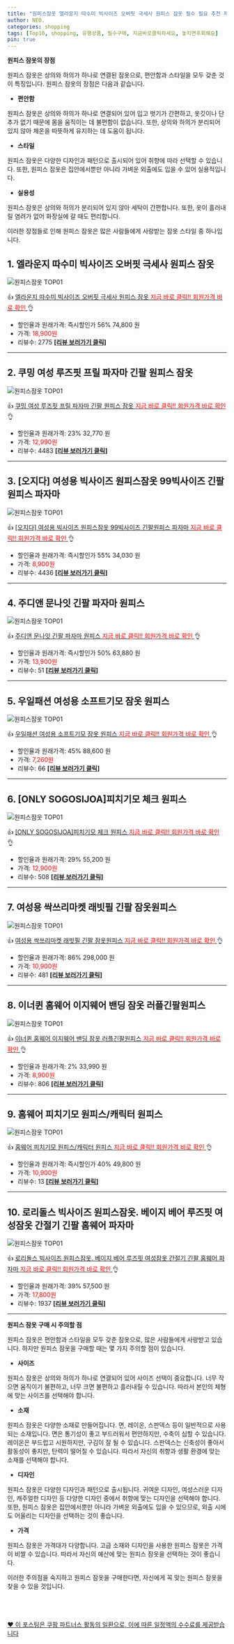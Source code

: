 ```yaml
---
title: "원피스잠옷 엘라운지 따수미 빅사이즈 오버핏 극세사 원피스 잠옷 필수 필요 추천 제품 비교 최저 가격 비교 장점 구매 후기 구매평"
author: NEO.
categories: shopping
tags: [Top10, shopping, 유행상품, 필수구매, 지금바로클릭하세요, 놓치면후회해요]
pin: true
---
```

**원피스 잠옷의 장점**

원피스 잠옷은 상의와 하의가 하나로 연결된 잠옷으로, 편안함과 스타일을 모두 갖춘 것이 특징입니다. 원피스 잠옷의 장점은 다음과 같습니다.

* **편안함**

원피스 잠옷은 상의와 하의가 하나로 연결되어 있어 입고 벗기가 간편하고, 옷깃이나 단추가 없기 때문에 몸을 움직이는 데 불편함이 없습니다. 또한, 상의와 하의가 분리되어 있지 않아 체온을 따뜻하게 유지하는 데 도움이 됩니다.

* **스타일**

원피스 잠옷은 다양한 디자인과 패턴으로 출시되어 있어 취향에 따라 선택할 수 있습니다. 또한, 원피스 잠옷은 집안에서뿐만 아니라 가벼운 외출에도 입을 수 있어 실용적입니다.

* **실용성**

원피스 잠옷은 상의와 하의가 분리되어 있지 않아 세탁이 간편합니다. 또한, 옷이 흘러내릴 염려가 없어 화장실에 갈 때도 편리합니다.

이러한 장점들로 인해 원피스 잠옷은 많은 사람들에게 사랑받는 잠옷 스타일 중 하나입니다.

   

## 1. 엘라운지 따수미 빅사이즈 오버핏 극세사 원피스 잠옷

![원피스잠옷 TOP01](https://thumbnail6.coupangcdn.com/thumbnails/remote/490x490ex/image/vendor_inventory/330a/eeabe8e4c31d0f91f40f449a14e205affe3c3de84cc769ee26ebe0302174.jpg)


👍 [엘라운지 따수미 빅사이즈 오버핏 극세사 원피스 잠옷 <font color=red> 지금 바로 클릭!! 회원가격 바로 확인 </font> ](https://link.coupang.com/re/AFFSDP?lptag=AF3617701&subid=GithubCoopas&pageKey=7551067205&traceid=V0-153&itemId=19872221063&vendorItemId=86972915819) 👌 


- 할인율과 원래가격: 즉시할인가 56%  74,800   원
- 가격: <span style='color:red'>18,900원</span>
- 리뷰수: 2775  [**[리뷰 보러가기 클릭]**](https://link.coupang.com/re/AFFSDP?lptag=AF3617701&subid=GithubCoopas&pageKey=7551067205&traceid=V0-153&itemId=19872221063&vendorItemId=86972915819)

---


   

## 2. 쿠밍 여성 루즈핏 프릴 파자마 긴팔 원피스 잠옷

![원피스잠옷 TOP01](https://thumbnail10.coupangcdn.com/thumbnails/remote/490x490ex/image/vendor_inventory/99c0/6b13649be1ec968138d42b5626e839dc6c505a5b827fd63c7df050dadabf.jpg)


👍 [쿠밍 여성 루즈핏 프릴 파자마 긴팔 원피스 잠옷 <font color=red> 지금 바로 클릭!! 회원가격 바로 확인 </font> ](https://link.coupang.com/re/AFFSDP?lptag=AF3617701&subid=GithubCoopas&pageKey=7086674524&traceid=V0-153&itemId=17648421991&vendorItemId=86400321986) 👌 


- 할인율과 원래가격: 23%  32,770   원
- 가격: <span style='color:red'>12,990원</span>
- 리뷰수: 4483  [**[리뷰 보러가기 클릭]**](https://link.coupang.com/re/AFFSDP?lptag=AF3617701&subid=GithubCoopas&pageKey=7086674524&traceid=V0-153&itemId=17648421991&vendorItemId=86400321986)

---


   

## 3. [오지다] 여성용 빅사이즈 원피스잠옷 99빅사이즈 긴팔원피스 파자마

![원피스잠옷 TOP01](https://thumbnail8.coupangcdn.com/thumbnails/remote/490x490ex/image/vendor_inventory/223d/0fe6f21927082837912fbbf54ab5309da331160ac4308d1e18db56575a39.jpg)


👍 [[오지다] 여성용 빅사이즈 원피스잠옷 99빅사이즈 긴팔원피스 파자마 <font color=red> 지금 바로 클릭!! 회원가격 바로 확인 </font> ](https://link.coupang.com/re/AFFSDP?lptag=AF3617701&subid=GithubCoopas&pageKey=6077702632&traceid=V0-153&itemId=11250880478&vendorItemId=78527966629) 👌 


- 할인율과 원래가격: 즉시할인가 55%  34,030   원
- 가격: <span style='color:red'>8,900원</span>
- 리뷰수: 4436  [**[리뷰 보러가기 클릭]**](https://link.coupang.com/re/AFFSDP?lptag=AF3617701&subid=GithubCoopas&pageKey=6077702632&traceid=V0-153&itemId=11250880478&vendorItemId=78527966629)

---


   

## 4. 주디앤 문나잇 긴팔 파자마 원피스

![원피스잠옷 TOP01](https://thumbnail7.coupangcdn.com/thumbnails/remote/490x490ex/image/vendor_inventory/e058/8d31d4e98e35dff54393e83fed9733278cd9b4d815ba7eaa0a7f41948c65.jpg)


👍 [주디앤 문나잇 긴팔 파자마 원피스 <font color=red> 지금 바로 클릭!! 회원가격 바로 확인 </font> ](https://link.coupang.com/re/AFFSDP?lptag=AF3617701&subid=GithubCoopas&pageKey=7607960635&traceid=V0-153&itemId=20356712257&vendorItemId=87440951463) 👌 


- 할인율과 원래가격: 즉시할인가 50%  63,880   원
- 가격: <span style='color:red'>13,900원</span>
- 리뷰수: 51  [**[리뷰 보러가기 클릭]**](https://link.coupang.com/re/AFFSDP?lptag=AF3617701&subid=GithubCoopas&pageKey=7607960635&traceid=V0-153&itemId=20356712257&vendorItemId=87440951463)

---


   

## 5. 우일패션 여성용 소프트기모 잠옷 원피스

![원피스잠옷 TOP01](https://thumbnail7.coupangcdn.com/thumbnails/remote/490x490ex/image/rs_quotation_api/ln7624vg/229af87b86cd48c79c3d649518924c4b.jpg)


👍 [우일패션 여성용 소프트기모 잠옷 원피스 <font color=red> 지금 바로 클릭!! 회원가격 바로 확인 </font> ](https://link.coupang.com/re/AFFSDP?lptag=AF3617701&subid=GithubCoopas&pageKey=7589293095&traceid=V0-153&itemId=20051663045&vendorItemId=87147880127) 👌 


- 할인율과 원래가격: 45%  88,600   원
- 가격: <span style='color:red'>7,260원</span>
- 리뷰수: 66  [**[리뷰 보러가기 클릭]**](https://link.coupang.com/re/AFFSDP?lptag=AF3617701&subid=GithubCoopas&pageKey=7589293095&traceid=V0-153&itemId=20051663045&vendorItemId=87147880127)

---


   

## 6. [ONLY SOGOSIJOA]피치기모 체크 원피스

![원피스잠옷 TOP01](https://thumbnail9.coupangcdn.com/thumbnails/remote/490x490ex/image/vendor_inventory/02e4/a9a534744a0ee69b3ed574c6a3f52ac5e8daf7f78ec5b6c1f0acc251b1bf.jpg)


👍 [[ONLY SOGOSIJOA]피치기모 체크 원피스 <font color=red> 지금 바로 클릭!! 회원가격 바로 확인 </font> ](https://link.coupang.com/re/AFFSDP?lptag=AF3617701&subid=GithubCoopas&pageKey=6837774981&traceid=V0-153&itemId=16250966479&vendorItemId=83444158992) 👌 


- 할인율과 원래가격: 29%  55,200   원
- 가격: <span style='color:red'>12,900원</span>
- 리뷰수: 508  [**[리뷰 보러가기 클릭]**](https://link.coupang.com/re/AFFSDP?lptag=AF3617701&subid=GithubCoopas&pageKey=6837774981&traceid=V0-153&itemId=16250966479&vendorItemId=83444158992)

---


   

## 7. 여성용 싹쓰리마켓 래빗필 긴팔 잠옷원피스

![원피스잠옷 TOP01](https://thumbnail8.coupangcdn.com/thumbnails/remote/490x490ex/image/vendor_inventory/e0c6/30897c077ba4b29c0b6a3a753bef77d78fd07375201cc6864101585bb3a5.jpg)


👍 [여성용 싹쓰리마켓 래빗필 긴팔 잠옷원피스 <font color=red> 지금 바로 클릭!! 회원가격 바로 확인 </font> ](https://link.coupang.com/re/AFFSDP?lptag=AF3617701&subid=GithubCoopas&pageKey=6119817742&traceid=V0-153&itemId=11592757901&vendorItemId=83431709419) 👌 


- 할인율과 원래가격: 86%  298,000   원
- 가격: <span style='color:red'>10,900원</span>
- 리뷰수: 481  [**[리뷰 보러가기 클릭]**](https://link.coupang.com/re/AFFSDP?lptag=AF3617701&subid=GithubCoopas&pageKey=6119817742&traceid=V0-153&itemId=11592757901&vendorItemId=83431709419)

---


   

## 8. 이너퀸 홈웨어 이지웨어 밴딩 잠옷 러플긴팔원피스

![원피스잠옷 TOP01](https://thumbnail10.coupangcdn.com/thumbnails/remote/490x490ex/image/vendor_inventory/bbb0/d6d4117152158baa5694540620b0a61bf69deb2668394d286bbf79ad5d9c.jpg)


👍 [이너퀸 홈웨어 이지웨어 밴딩 잠옷 러플긴팔원피스 <font color=red> 지금 바로 클릭!! 회원가격 바로 확인 </font> ](https://link.coupang.com/re/AFFSDP?lptag=AF3617701&subid=GithubCoopas&pageKey=6075240039&traceid=V0-153&itemId=11234844868&vendorItemId=78512144520) 👌 


- 할인율과 원래가격: 2%  33,990   원
- 가격: <span style='color:red'>8,900원</span>
- 리뷰수: 806  [**[리뷰 보러가기 클릭]**](https://link.coupang.com/re/AFFSDP?lptag=AF3617701&subid=GithubCoopas&pageKey=6075240039&traceid=V0-153&itemId=11234844868&vendorItemId=78512144520)

---


   

## 9. 홈웨어 피치기모 원피스/캐릭터 원피스

![원피스잠옷 TOP01](https://thumbnail7.coupangcdn.com/thumbnails/remote/490x490ex/image/vendor_inventory/0824/811f42d2c262eb2354dfb5aaf50c207434360e5e4f78535c2f459212b2df.jpg)


👍 [홈웨어 피치기모 원피스/캐릭터 원피스 <font color=red> 지금 바로 클릭!! 회원가격 바로 확인 </font> ](https://link.coupang.com/re/AFFSDP?lptag=AF3617701&subid=GithubCoopas&pageKey=7600550736&traceid=V0-153&itemId=20104736538&vendorItemId=87199738380) 👌 


- 할인율과 원래가격: 즉시할인가 40%  49,800   원
- 가격: <span style='color:red'>10,900원</span>
- 리뷰수: 13  [**[리뷰 보러가기 클릭]**](https://link.coupang.com/re/AFFSDP?lptag=AF3617701&subid=GithubCoopas&pageKey=7600550736&traceid=V0-153&itemId=20104736538&vendorItemId=87199738380)

---


   

## 10. 로리돌스 빅사이즈 원피스잠옷. 베이지 베어 루즈핏 여성잠옷 간절기 긴팔 홈웨어 파자마

![원피스잠옷 TOP01](https://thumbnail10.coupangcdn.com/thumbnails/remote/490x490ex/image/vendor_inventory/4095/54061a8d500594d280242bca22a73044dee618f0a8e74bd9f519637ad7ff.jpg)


👍 [로리돌스 빅사이즈 원피스잠옷. 베이지 베어 루즈핏 여성잠옷 간절기 긴팔 홈웨어 파자마 <font color=red> 지금 바로 클릭!! 회원가격 바로 확인 </font> ](https://link.coupang.com/re/AFFSDP?lptag=AF3617701&subid=GithubCoopas&pageKey=6748206079&traceid=V0-153&itemId=15774140616&vendorItemId=82987487679) 👌 


- 할인율과 원래가격: 39%  57,500   원
- 가격: <span style='color:red'>17,800원</span>
- 리뷰수: 1937  [**[리뷰 보러가기 클릭]**](https://link.coupang.com/re/AFFSDP?lptag=AF3617701&subid=GithubCoopas&pageKey=6748206079&traceid=V0-153&itemId=15774140616&vendorItemId=82987487679)

---
**원피스 잠옷 구매 시 주의할 점**

원피스 잠옷은 편안함과 스타일을 모두 갖춘 잠옷으로, 많은 사람들에게 사랑받고 있습니다. 하지만 원피스 잠옷을 구매할 때는 몇 가지 주의할 점이 있습니다.

* **사이즈**

원피스 잠옷은 상의와 하의가 하나로 연결되어 있어 사이즈 선택이 중요합니다. 너무 작으면 움직이기 불편하고, 너무 크면 불편하고 흘러내릴 수 있습니다. 따라서 본인의 체형에 맞는 사이즈를 선택해야 합니다.

* **소재**

원피스 잠옷은 다양한 소재로 만들어집니다. 면, 레이온, 스판덱스 등이 일반적으로 사용되는 소재입니다. 면은 통기성이 좋고 부드러워서 편안하지만, 수축이 심할 수 있습니다. 레이온은 부드럽고 시원하지만, 구김이 잘 될 수 있습니다. 스판덱스는 신축성이 좋아서 활동성이 좋지만, 탄력이 떨어질 수 있습니다. 따라서 자신의 취향과 생활 환경에 맞는 소재를 선택해야 합니다.

* **디자인**

원피스 잠옷은 다양한 디자인과 패턴으로 출시됩니다. 귀여운 디자인, 여성스러운 디자인, 캐주얼한 디자인 등 다양한 디자인 중에서 취향에 맞는 디자인을 선택해야 합니다. 또한, 원피스 잠옷은 집안에서뿐만 아니라 가벼운 외출에도 입을 수 있으므로, 외출 시에도 어울리는 디자인을 선택하는 것이 좋습니다.

* **가격**

원피스 잠옷은 가격대가 다양합니다. 고급 소재와 디자인을 사용한 원피스 잠옷은 가격이 비쌀 수 있습니다. 따라서 자신의 예산에 맞는 원피스 잠옷을 선택하는 것이 좋습니다.

이러한 주의점을 숙지하고 원피스 잠옷을 구매한다면, 자신에게 꼭 맞는 원피스 잠옷을 찾을 수 있을 것입니다.<br><br><br><br><br> [ ❤  이 포스팅은 쿠팡 파트너스 활동의 일환으로, 이에 따른 일정액의 수수료를 제공받습니다](https://link.coupang.com/a/bcEFyh)